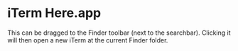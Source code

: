 # iTerm Here.app
This can be dragged to the Finder toolbar (next to the searchbar).
Clicking it will then open a new iTerm at the current Finder folder.